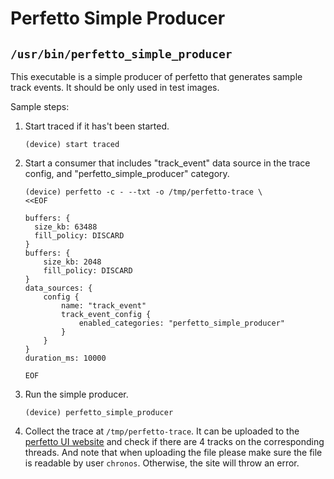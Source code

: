 # Perfetto Simple Producer

## `/usr/bin/perfetto_simple_producer`

This executable is a simple producer of perfetto that generates sample track
events. It should be only used in test images.

Sample steps:
1.  Start traced if it has't been started.
    ```
    (device) start traced
    ```

2.  Start a consumer that includes "track\_event" data source in the trace
    config, and "perfetto\_simple\_producer" category.
    ```
    (device) perfetto -c - --txt -o /tmp/perfetto-trace \
    <<EOF

    buffers: {
      size_kb: 63488
      fill_policy: DISCARD
    }
    buffers: {
        size_kb: 2048
        fill_policy: DISCARD
    }
    data_sources: {
        config {
            name: "track_event"
            track_event_config {
                enabled_categories: "perfetto_simple_producer"
            }
        }
    }
    duration_ms: 10000

    EOF
    ```

3.  Run the simple producer.
    ```
    (device) perfetto_simple_producer
    ```

4.  Collect the trace at `/tmp/perfetto-trace`. It can be uploaded to the
    [perfetto UI website](https://ui.perfetto.dev) and check if there are 4 tracks on the corresponding
    threads. And note that when uploading the file please make sure the file is
    readable by user `chronos`. Otherwise, the site will throw an error.
